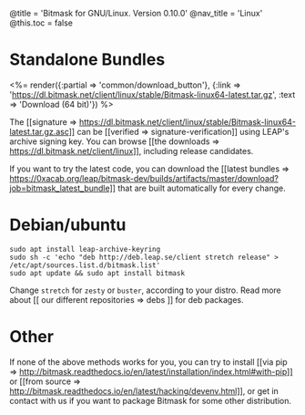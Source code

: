 @title = 'Bitmask for GNU/Linux. Version 0.10.0'
@nav_title = 'Linux'
@this.toc = false

# Standalone Bundles

<%= render({:partial => 'common/download_button'}, {:link => 'https://dl.bitmask.net/client/linux/stable/Bitmask-linux64-latest.tar.gz', :text => 'Download (64 bit)'}) %>

The [[signature => https://dl.bitmask.net/client/linux/stable/Bitmask-linux64-latest.tar.gz.asc]] can be [[verified => signature-verification]] using LEAP's archive signing key. You can browse [[the downloads => https://dl.bitmask.net/client/linux]], including release candidates.

If you want to try the latest code, you can download the [[latest bundles => https://0xacab.org/leap/bitmask-dev/builds/artifacts/master/download?job=bitmask_latest_bundle]] that are built automatically for every change.


# Debian/ubuntu

```
sudo apt install leap-archive-keyring
sudo sh -c 'echo "deb http://deb.leap.se/client stretch release" > /etc/apt/sources.list.d/bitmask.list'
sudo apt update && sudo apt install bitmask
```

Change ``stretch`` for ``zesty`` or ``buster``, according to your distro. Read more about [[ our different repositories => debs ]] for deb packages.


# Other

If none of the above methods works for you, you can try to install [[via pip => http://bitmask.readthedocs.io/en/latest/installation/index.html#with-pip]] or [[from source => http://bitmask.readthedocs.io/en/latest/hacking/devenv.html]], or get in contact with us if you want to package Bitmask for some other distribution.
